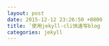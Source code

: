```yaml
---
layout: post
date: 2015-12-12 23:26:50 +0800
title: ʹ使用jekyll-cli快速写blog
categories: jekyll 
---
```


